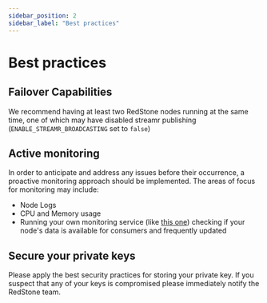 ```yaml
---
sidebar_position: 2
sidebar_label: "Best practices"
---
```


# Best practices

## Failover Capabilities

We recommend having at least two RedStone nodes running at the same time, one of which may have disabled streamr publishing (`ENABLE_STREAMR_BROADCASTING` set to `false`)

## Active monitoring

In order to anticipate and address any issues before their occurrence, a proactive monitoring approach should be implemented. The areas of focus for monitoring may include:

- Node Logs
- CPU and Memory usage
- Running your own monitoring service (like [this one](https://github.com/redstone-finance/redstone-oracles-monorepo/tree/main/packages/oracle-monitoring)) checking if your node's data is available for consumers and frequently updated

## Secure your private keys

Please apply the best security practices for storing your private key. If you suspect that any of your keys is compromised please immediately notify the RedStone team.
